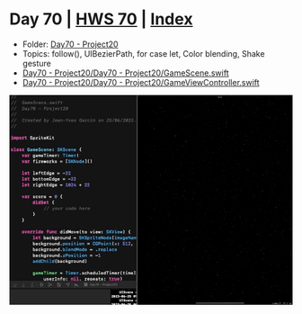 # Day 70 | [HWS 70](https://www.hackingwithswift.com/100/70) | [Index](https://github.com/jeanyvesgarcin/100DaysOfSwift/blob/main/README.md)

- Folder: [Day70 - Project20](https://github.com/jeanyvesgarcin/100DaysOfSwift/tree/61529991e2ec1528eb3db6b922c7e583a1b30a64/Day70%20-%20Project20)
- Topics: follow(), UIBezierPath, for case let, Color blending, Shake gesture
- [Day70 - Project20/Day70 - Project20/GameScene.swift](https://github.com/jeanyvesgarcin/100DaysOfSwift/blob/61529991e2ec1528eb3db6b922c7e583a1b30a64/Day70%20-%20Project20/Day70%20-%20Project20/GameScene.swift)
- [Day70 - Project20/Day70 - Project20/GameViewController.swift](https://github.com/jeanyvesgarcin/100DaysOfSwift/blob/61529991e2ec1528eb3db6b922c7e583a1b30a64/Day70%20-%20Project20/Day70%20-%20Project20/GameViewController.swift)

![Day70 - Project20](https://github.com/jeanyvesgarcin/100DaysOfSwift/blob/61529991e2ec1528eb3db6b922c7e583a1b30a64/Images/Day70%20-%20Project20.gif)
